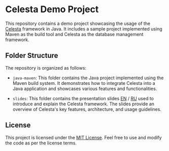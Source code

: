 # Celesta Demo Project

This repository contains a demo project showcasing the usage of the [Celesta](https://github.com/CourseOrchestra/celesta/) framework in Java. It includes a sample project implemented using Maven as the build tool and Celesta as the database management framework.

## Folder Structure

The repository is organized as follows:

- `java-maven`: This folder contains the Java project implemented using the Maven build system. It demonstrates how to integrate Celesta into a Java application and showcases various features and functionalities.

- `slides`: This folder contains the presentation slides [EN](https://inponomarev.github.io/celesta2023/index-en.html#/) / [RU](https://inponomarev.github.io/celesta2023/) used to introduce and explain the Celesta framework. The slides provide an overview of Celesta's key features, architecture, and usage guidelines.

## License

This project is licensed under the [MIT License](LICENSE). Feel free to use and modify the code as per the license terms.
